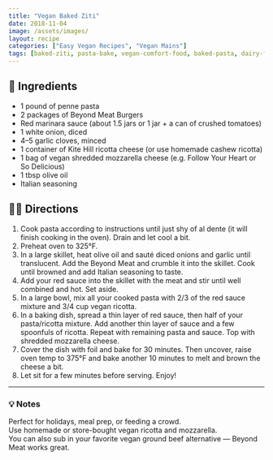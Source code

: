 ```yaml
---
title: "Vegan Baked Ziti"
date: 2018-11-04
image: /assets/images/
layout: recipe
categories: ["Easy Vegan Recipes", "Vegan Mains"]
tags: [baked-ziti, pasta-bake, vegan-comfort-food, baked-pasta, dairy-free, beyond-meat]
---
```


## 🧾 Ingredients

- 1 pound of penne pasta
- 2 packages of Beyond Meat Burgers
- Red marinara sauce (about 1.5 jars or 1 jar + a can of crushed tomatoes)
- 1 white onion, diced
- 4–5 garlic cloves, minced
- 1 container of Kite Hill ricotta cheese (or use homemade cashew ricotta)
- 1 bag of vegan shredded mozzarella cheese (e.g. Follow Your Heart or So Delicious)
- 1 tbsp olive oil
- Italian seasoning

## 👩‍🍳 Directions

1. Cook pasta according to instructions until just shy of al dente (it will finish cooking in the oven). Drain and let cool a bit.
2. Preheat oven to 325°F.
3. In a large skillet, heat olive oil and sauté diced onions and garlic until translucent. Add the Beyond Meat and crumble it into the skillet. Cook until browned and add Italian seasoning to taste.
4. Add your red sauce into the skillet with the meat and stir until well combined and hot. Set aside.
5. In a large bowl, mix all your cooked pasta with 2/3 of the red sauce mixture and 3/4 cup vegan ricotta.
6. In a baking dish, spread a thin layer of red sauce, then half of your pasta/ricotta mixture. Add another thin layer of sauce and a few spoonfuls of ricotta. Repeat with remaining pasta and sauce. Top with shredded mozzarella cheese.
7. Cover the dish with foil and bake for 30 minutes. Then uncover, raise oven temp to 375°F and bake another 10 minutes to melt and brown the cheese a bit.
8. Let sit for a few minutes before serving. Enjoy!


---

### 💡 Notes
 
Perfect for holidays, meal prep, or feeding a crowd.  
Use homemade or store-bought vegan ricotta and mozzarella.  
You can also sub in your favorite vegan ground beef alternative — Beyond Meat works great.
